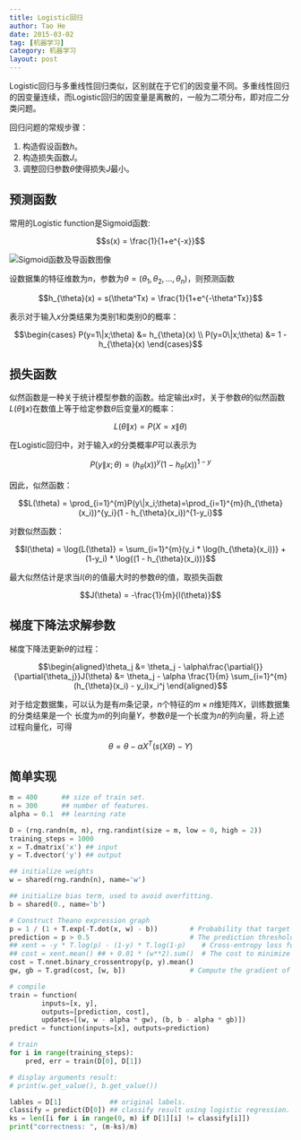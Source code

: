```yaml
---
title: Logistic回归
author: Tao He
date: 2015-03-02
tag: [机器学习]
category: 机器学习
layout: post
---
```


Logistic回归与多重线性回归类似，区别就在于它们的因变量不同。多重线性回归的因变量连续，而Logistic回归的因变量是离散的，一般为二项分布，即对应二分类问题。

回归问题的常规步骤：
1. 构造假设函数$h$。
2. 构造损失函数$J$。
3. 调整回归参数$\theta$使得损失$J$最小。

<!--more-->

预测函数
--------

常用的Logistic function是Sigmoid函数:

$$s(x) = \frac{1}{1+e^{-x}}$$

![Sigmoid函数及导函数图像]({{site.url}}/resource/logistic_regression/sigmoid.png)

设数据集的特征维数为$n$，参数为$\theta = (\theta_1, \theta_2, \dots, \theta_n)$，则预测函数

$$h_{\theta}(x) = s(\theta^Tx) = \frac{1}{1+e^{-\theta^Tx}}$$

表示对于输入$x$分类结果为类别$1$和类别$0$的概率：

$$\begin{cases}
    P(y=1\|x;\theta) &= h_{\theta}(x) \\
    P(y=0\|x;\theta) &= 1 - h_{\theta}(x)
\end{cases}$$

损失函数
-------

似然函数是一种关于统计模型参数的函数。给定输出$x$时，关于参数$\theta$的似然函数$L(\theta\|x)$在数值上等于给定参数$\theta$后变量$X$的概率：

$$L(\theta\|x)=P(X=x\|\theta)$$

在Logistic回归中，对于输入$x$的分类概率$P$可以表示为

$$P(y\|x;\theta) = (h_{\theta}(x))^y(1 - h_{\theta}(x))^{1-y}$$

因此，似然函数：

$$L(\theta) = \prod_{i=1}^{m}P(y\|x_i;\theta)=\prod_{i=1}^{m}(h_{\theta}(x_i))^{y_i}(1 - h_{\theta}(x_i))^{1-y_i}$$

对数似然函数：

$$l(\theta) = \log{L(\theta)} = \sum_{i=1}^{m}(y_i * \log{h_{\theta}(x_i))} + (1-y_i) * \log{(1 - h_{\theta}(x_i))}$$

最大似然估计是求当$l(\theta)$的值最大时的参数$\theta$的值，取损失函数

$$J(\theta) = -\frac{1}{m}{l(\theta)}$$

梯度下降法求解参数
------------------

梯度下降法更新$\theta$的过程：

$$\begin{aligned}\theta_j &= \theta_j - \alpha\frac{\partial{}}{\partial{\theta_j}}J(\theta)
                          &= \theta_j - \alpha \frac{1}{m} \sum_{i=1}^{m}(h_{\theta}(x_i) - y_i)x_i^j
\end{aligned}$$

对于给定数据集，可以认为是有$m$条记录，$n$个特征的$m \times n$维矩阵$X$，训练数据集的分类结果是一个
长度为$m$的列向量$Y$，参数$\theta$是一个长度为$n$的列向量，将上述过程向量化，可得

$$\theta = \theta - \alpha X^T (s(X\theta) - Y)$$

简单实现
--------

~~~python
m = 400      ## size of train set.
n = 300      ## number of features.
alpha = 0.1  ## learning rate

D = (rng.randn(m, n), rng.randint(size = m, low = 0, high = 2))
training_steps = 1000
x = T.dmatrix('x') ## input
y = T.dvector('y') ## output

## initialize weights
w = shared(rng.randn(n), name='w')

## initialize bias term, used to avoid overfitting.
b = shared(0., name='b')

# Construct Theano expression graph
p = 1 / (1 + T.exp(-T.dot(x, w) - b))        # Probability that target = 1
prediction = p > 0.5                         # The prediction thresholded
## xent = -y * T.log(p) - (1-y) * T.log(1-p)    # Cross-entropy loss function
## cost = xent.mean() ## + 0.01 * (w**2).sum()  # The cost to minimize
cost = T.nnet.binary_crossentropy(p, y).mean()
gw, gb = T.grad(cost, [w, b])                # Compute the gradient of the cost on w and b.

# compile
train = function(
        inputs=[x, y],
        outputs=[prediction, cost],
        updates=[(w, w - alpha * gw), (b, b - alpha * gb)])
predict = function(inputs=[x], outputs=prediction)

# train
for i in range(training_steps):
    pred, err = train(D[0], D[1])

# display arguments result:
# print(w.get_value(), b.get_value())

lables = D[1]            ## original labels.
classify = predict(D[0]) ## classify result using logistic regression.
ks = len([i for i in range(0, m) if D[1][i] != classify[i]])
print("correctness: ", (m-ks)/m)
~~~



